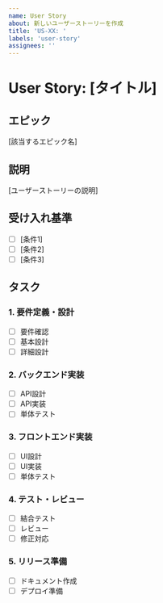 ```yaml
---
name: User Story
about: 新しいユーザーストーリーを作成
title: 'US-XX: '
labels: 'user-story'
assignees: ''
---
```


# User Story: [タイトル]

## エピック

[該当するエピック名]

## 説明

[ユーザーストーリーの説明]

## 受け入れ基準

- [ ] [条件1]
- [ ] [条件2]
- [ ] [条件3]

## タスク

### 1. 要件定義・設計

- [ ] 要件確認
- [ ] 基本設計
- [ ] 詳細設計

### 2. バックエンド実装

- [ ] API設計
- [ ] API実装
- [ ] 単体テスト

### 3. フロントエンド実装

- [ ] UI設計
- [ ] UI実装
- [ ] 単体テスト

### 4. テスト・レビュー

- [ ] 結合テスト
- [ ] レビュー
- [ ] 修正対応

### 5. リリース準備

- [ ] ドキュメント作成
- [ ] デプロイ準備
